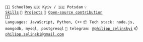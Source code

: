 <code>🧑‍🎓 Schoolboy</code>
<code>🇺🇦 Kyiv / 🇩🇪 Potsdam</code>
<code>💡 [Skills](SKILLS.md)</code>
<code>🧻 [Projects](PROJECTS.md)</code>
<code>👀 [Open-source contribution](CONTRIBUTION.md)</code><br>
<code>🧑‍💻 Languages: JavaScript, Python, C++</code>
<code>📦 Tech stack: node.js, mongodb, mysql, postgresql</code>
<code>💬 telegram: [@philipp_zelinskyi](https://telegram.me/philipp_zelinskyi)</code>
<code>📫 [philipp.zelinski@gmail.com](mailto:philipp.selinski@gmail.com)</code>
